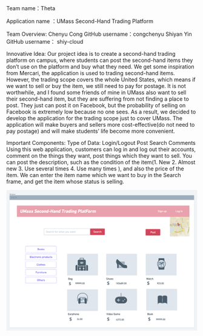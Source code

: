 Team name：Theta

Application name ：UMass Second-Hand Trading Platform

Team Overview: Chenyu Cong     GitHub username：congchenyu
	       Shiyan Yin      GitHub username： shiy-cloud

Innovative Idea: 
Our project idea is to create a second-hand trading platform on campus, where students can post the second-hand items they don’t use on the platform and buy what they need. 
We get some inspiration from Mercari, the application is used to trading second-hand items. However, the trading scope covers the whole United States, which means if we want to sell or buy the item, we still need to pay for postage. It is not worthwhile, and I found some friends of mine in UMass also want to sell their second-hand item, but they are suffering from not finding a place to post. They just can post it on Facebook, but the probability of selling on Facebook is extremely low because no one sees. As a result, we decided to develop the application for the trading scope just to cover UMass. The application will make buyers and sellers more cost-effective(do not need to pay postage) and will make students’ life become more convenient. 


Important Components:
Type of Data:
Login/Logout
Post 
Search 
Comments
Using this web application, customers can log in and log out their accounts, comment on the things they want, post things which they want to sell. You can post the description, such as the condition of the item(1. New 2. Almost new 3. Use several times 4. Use many times ), and also the price of the item. We can enter the item name which we want to buy in the Search frame, and get the item whose status is selling.


![image](https://github.com/congchenyu/cs326-final-theta/blob/main/docs/wireframes.png)


